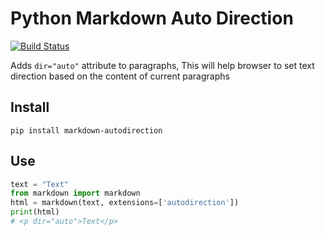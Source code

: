 # Python Markdown Auto Direction

[![Build Status](https://travis-ci.org/aliva/python-markdown-autodirection.svg?branch=master)](https://travis-ci.org/aliva/python-markdown-autodirection)

Adds `dir="auto"` attribute to paragraphs,
This will help browser to set text direction based on the content of current paragraphs

## Install

```
pip install markdown-autodirection
```

## Use

```python
text = "Text"
from markdown import markdown
html = markdown(text, extensions=['autodirection'])
print(html)
# <p dir="auto">Text</p>
```
